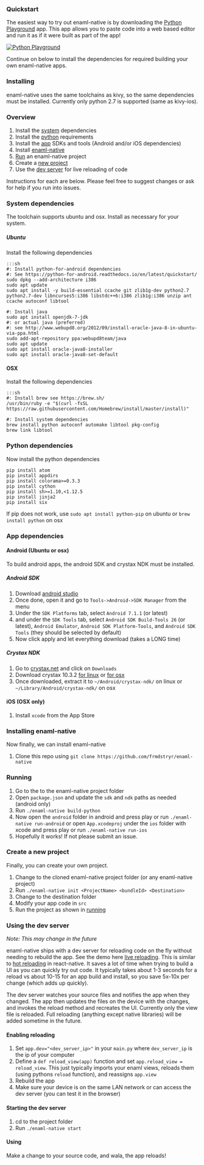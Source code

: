### Quickstart

The easiest way to try out enaml-native is by downloading the [Python Playground](https://play.google.com/store/apps/details?id=com.frmdstryr.pythonplayground) app. This app allows you to paste code into a web based editor and run it as if it were built as part of the app!

[![Python Playground](https://img.youtube.com/vi/2IfRrqOWGPA/0.jpg)](https://youtu.be/2IfRrqOWGPA)


Continue on below to install the dependencies for required building your own enaml-native apps.


### Installing

enaml-native uses the same toolchains as kivy, so the same dependencies must be installed. Currently only python 2.7 is supported (same as kivy-ios).

### Overview
1. Install the [system](#system-dependencies) dependencies
2. Install the [python](#python-dependencies) requirements
3. Install the [app](#app-dependencies) SDKs and tools (Android and/or iOS dependencies)
4. Install [enaml-native](#installing-enaml-native)
5. [Run](#running) an enaml-native project
6. Create a [new project](#creating-a-new-project)
7. Use the [dev server](#using-dev-server) for live reloading of code


Instructions for each are below. Please feel free to suggest changes or ask for help if you run into issues.

### System dependencies

The toolchain supports ubuntu and osx. Install as necessary for your system.

##### Ubuntu

Install the following dependencies

    :::sh
    #: Install python-for-android dependencies
    #: See https://python-for-android.readthedocs.io/en/latest/quickstart/
    sudo dpkg --add-architecture i386
    sudo apt update
    sudo apt install -y build-essential ccache git zlib1g-dev python2.7 python2.7-dev libncurses5:i386 libstdc++6:i386 zlib1g:i386 unzip ant ccache autoconf libtool

    #: Install java
    sudo apt install openjdk-7-jdk
    #: or actual java (preferred)
    #: see http://www.webupd8.org/2012/09/install-oracle-java-8-in-ubuntu-via-ppa.html
    sudo add-apt-repository ppa:webupd8team/java
    sudo apt update
    sudo apt install oracle-java8-installer
    sudo apt install oracle-java8-set-default


#### OSX

Install the following dependencies

    :::sh
    #: Install brew see https://brew.sh/
    /usr/bin/ruby -e "$(curl -fsSL https://raw.githubusercontent.com/Homebrew/install/master/install)"

    #: Install system dependencies
    brew install python autoconf automake libtool pkg-config
    brew link libtool


### Python dependencies

Now install the python dependencies


    pip install atom
    pip install appdirs
    pip install colorama>=0.3.3
    pip install cython
    pip install sh>=1.10,<1.12.5
    pip install jinja2
    pip install six


If pip does not work, use `sudo apt install python-pip` on ubuntu or `brew install python` on osx

### App dependencies

#### Android (Ubuntu or osx)

To build android apps, the android SDK and crystax NDK must be installed.

##### Android SDK

1. Download [android studio](https://developer.android.com/studio/index.html)
2. Once done, open it and go to `Tools->Android->SDK Manager` from the menu
3. Under the `SDK Platforms` tab, select `Android 7.1.1` (or latest)
4. and under the `SDK Tools` tab, select `Android SDK Build-Tools 26` (or latest), `Android Emulator`, `Android SDK Platform-Tools`, and `Android SDK Tools` (they should be selected by default)
5. Now click apply and let everything download (takes a LONG time)

##### Crystax NDK

1. Go to [crystax.net](https://www.crystax.net/) and click on `Downloads`
2. Download crystax 10.3.2 [for linux](https://www.crystax.net/download/crystax-ndk-10.3.2-linux-x86_64.tar.xz) or [for osx](https://www.crystax.net/download/crystax-ndk-10.3.2-darwin-x86_64.tar.xz)
3. Once downloaded, extract it to `~/Android/crystax-ndk/` on linux or `~/Library/Android/crystax-ndk/` on osx

#### iOS (OSX only)

1. Install `xcode` from the App Store


### Installing enaml-native

Now finally, we can install enaml-native

1. Clone this repo using `git clone https://github.com/frmdstryr/enaml-native`

### Running

1. Go to the to the enaml-native project folder
2. Open `package.json` and update the `sdk` and `ndk` paths as needed (android only)
2. Run `./enaml-native build-python`
3. Now open the `android` folder in android and press play or run `./enaml-native run-android`  or open `App.xcodeproj` under the `ios` folder with xcode and press play or run `./enaml-native run-ios`
4. Hopefully it works! If not please submit an issue.


### Create a new project

Finally, you can create your own project.

1. Change to the cloned enaml-native project folder (or any enaml-native project)
2. Run `./enaml-native init <ProjectName> <bundleId> <Destination>`
3. Change to the destination folder
4. Modify your app code in `src`
5. Run the project as shown in [running](#running)


### Using the dev server

_Note: This may change in the future_

enaml-native ships with a dev server for reloading code on the fly without needing to rebuild the app. See the demo here [live reloading](https://youtu.be/CbxVc_vNiNk). This is similar to [hot reloading](https://facebook.github.io/react-native/blog/2016/03/24/introducing-hot-reloading.html) in react-native. It saves a lot of time when trying to build a UI as you can quickly try out code. It typically takes about 1-3 seconds for a reload vs about 10-15 for an app build and install, so you save 5x-10x per change (which adds up quickly).

The dev server watches your source files and notifies the app when they changed. The app then updates the files on the device with the changes, and invokes the reload method and recreates the UI. Currently only the view file is reloaded. Full reloading (anything except native libraries) will be added sometime in the future.

#### Enabling reloading

1. Set `app.dev="<dev_server_ip>"` in your `main.py` where `dev_server_ip` is the ip of your computer
2. Define a `def reload_view(app)` function and set `app.reload_view = reload_view`. This just typically imports your enaml views, reloads them (using pythons `reload` function), and reassigns `app.view`
3. Rebuild the app
4. Make sure your device is on the same LAN network or can access the dev server (you can test it in the browser)

#### Starting the dev server

1. cd to the project folder
2. Run `./enaml-native start`

#### Using

Make a change to your source code, and wala, the app reloads!
